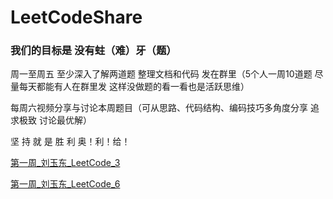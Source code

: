 # LeetCodeShare

### 我们的目标是  没有蛀（难）牙（题）

周一至周五 至少深入了解两道题  整理文档和代码   发在群里（5个人一周10道题 尽量每天都能有人在群里发  这样没做题的看一看也是活跃思维）

每周六视频分享与讨论本周题目（可从思路、代码结构、编码技巧多角度分享  追求极致 讨论最优解）

坚 持 就 是 胜 利
奥！利！给！

[第一周_刘玉东_LeetCode_3](./1.第一周/LeetCode_3.无重复字符的最长子串.md)

[第一周_刘玉东_LeetCode_6](./1.第一周/LeetCode_6.Z字形变换.md)
